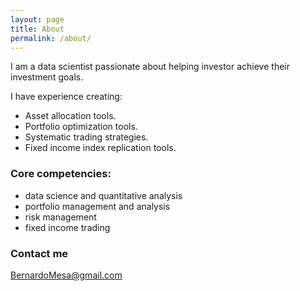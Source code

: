 ```yaml
---
layout: page
title: About
permalink: /about/
---
```


I am a data scientist passionate about helping investor achieve their investment goals.

I have experience creating:
- Asset allocation tools.
- Portfolio optimization tools.
- Systematic trading strategies.
- Fixed income index replication tools.


### Core competencies:

- data science and quantitative analysis
- portfolio management and analysis
- risk management
- fixed income trading


### Contact me

[BernardoMesa@gmail.com](mailto:BernardoMesa@gmail.com)
